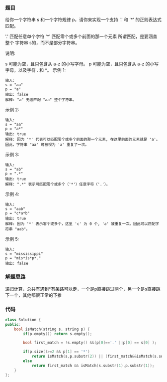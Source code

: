 ### 题目

给你一个字符串 s 和一个字符规律 p，请你来实现一个支持 '.' 和 '*' 的正则表达式匹配。

'.' 匹配任意单个字符
'*' 匹配零个或多个前面的那一个元素
所谓匹配，是要涵盖 整个 字符串 s的，而不是部分字符串。

说明:

s 可能为空，且只包含从 a-z 的小写字母。
p 可能为空，且只包含从 a-z 的小写字母，以及字符 . 和 *。
示例 1:

```
输入:
s = "aa"
p = "a"
输出: false
解释: "a" 无法匹配 "aa" 整个字符串。
```


示例 2:

```
输入:
s = "aa"
p = "a*"
输出: true
解释: 因为 '*' 代表可以匹配零个或多个前面的那一个元素, 在这里前面的元素就是 'a'。因此，字符串 "aa" 可被视为 'a' 重复了一次。
```


示例 3:

```
输入:
s = "ab"
p = ".*"
输出: true
解释: ".*" 表示可匹配零个或多个（'*'）任意字符（'.'）。
```


示例 4:

```
输入:
s = "aab"
p = "c*a*b"
输出: true
解释: 因为 '*' 表示零个或多个，这里 'c' 为 0 个, 'a' 被重复一次。因此可以匹配字符串 "aab"。
```


示例 5:

```
输入:
s = "mississippi"
p = "mis*is*p*."
输出: false
```

### 解题思路

递归计算，总共有遇到*有条路可以走，一个是p直接跳过两个，另一个是s直接跳下一个，其他都很正常的下推

### 代码

```c++
class Solution {
public:
    bool isMatch(string s, string p) {
        if(p.empty()) return s.empty();

        bool first_match = !s.empty() &&(p[0]=='.' ||p[0] == s[0] );

        if(p.size()>=2 && p[1] == '*')
            return isMatch(s,p.substr(2)) || (first_match&&isMatch(s.substr(1),p));
        else
            return first_match && isMatch(s.substr(1),p.substr(1));
    }
};
```

